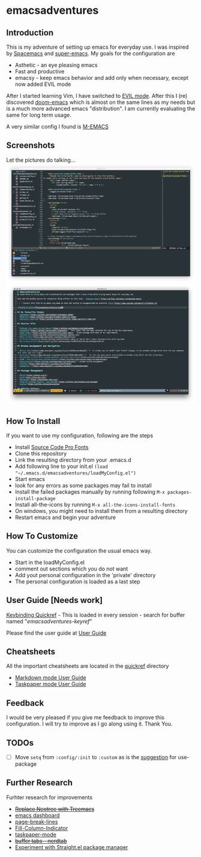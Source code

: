 # emacsadventures

## Introduction

This is my adventure of setting up emacs for everyday use. I was inspired by [Spacemacs](https://github.com/syl20bnr/spacemacs) and [super-emacs](https://github.com/myTerminal/super-emacs).
My goals for the configuration are

- Asthetic - an eye pleasing emacs
- Fast and productive
- emacsy - keep emacs behavior and add only when necessary, except now added EVIL mode

After I started learning Vim, I have switched to [EVIL mode](https://github.com/emacs-evil/evil). After this I (re) discovered [doom-emacs](https://github.com/hlissner/doom-emacs) which is almost on the same lines as my needs but is a much more advanced emacs "distribution". I am currently evaluating the same for long term usage.

A very similar config I found is [M-EMACS](https://github.com/MatthewZMD/.emacs.d)

## Screenshots

Let the pictures do talking...
![Config In Action](/screenshots/InAction.png)
![With Spaceline](/screenshots/WithSpaceLine.png)

## How To Install

If you want to use my configuration, following are the steps

- Install [Source Code Pro Fonts](https://github.com/adobe-fonts/source-code-pro/)
- Clone this repository
- Link the resulting directory from your .emacs.d
- Add following line to your init.el
  `(load "~/.emacs.d/emacsadventures/loadMyConfig.el")`
- Start emacs
- look for any errors as some packages may fail to install
- Install the failed packages manually by running following
  `M-x packages-install-package`
- Install all-the-icons by running
  `M-x all-the-icons-install-fonts`
- On windows, you might need to install them from a resulting directory
- Restart emacs and begin your adventure

## How To Customize

You can customize the configuration the usual emacs way.

- Start in the loadMyConfig.el
- comment out sections which you do not want
- Add yout personal configuration in the 'private' directory
- The personal configuration is loaded as a last step

## User Guide [Needs work]

[Keybinding Quickref](/keybindings.md) - This is loaded in every session - search for buffer named "_emacsadventures-keyref_"

Please find the user guide at [User Guide](/userguide.md)

## Cheatsheets

All the important cheatsheets are located in the [quickref](/quickref) directory

- [Markdown mode User Guide](https://jblevins.org/projects/markdown-mode/)
- [Taskpaper mode User Guide](https://github.com/saf-dmitry/taskpaper-mode)

## Feedback

I would be very pleased if you give me feedback to improve this configuration. I will try to improve as I go along using it.
Thank You.

## TODOs
-[ ] Move `setq` from `:config/:init` to `:custom` as is the [suggestion](https://github.com/jwiegley/use-package#customizing-variables) for use-package

## Further Research

Furhter research for improvements

- ~~[Replace Neotree with Treemacs](https://github.com/Alexander-Miller/treemacs)~~
- [emacs dashboard](https://github.com/rakanalh/emacs-dashboard)
- [page-break-lines](https://github.com/purcell/page-break-lines)
- [Fill-Column-Indicator](https://github.com/alpaker/Fill-Column-Indicator)
- [taskpaper-mode](https://github.com/saf-dmitry/taskpaper-mode)
- ~~[buffer tabs - nerdtab](https://github.com/casouri/nerdtab)~~
- [Experiment with Straight.el package manager](https://github.com/raxod502/straight.el)
